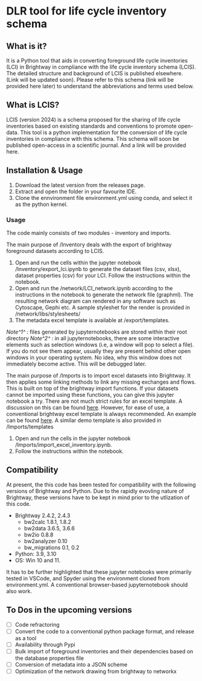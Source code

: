 # DLR tool for life cycle inventory schema 

## What is it?
It is a Python tool that aids in converting foreground life cycle inventories (LCI) in Brightway in compliance with the  life cycle inventory schema (LCIS). The detailed structure and background of LCIS is published elsewhere. (Link will be updated soon). Please refer to this schema (link will be provided here later) to understand the abbreviations and terms used below.

## What is LCIS?

LCIS (version 2024) is a schema proposed for the sharing of life cycle inventories based on existing standards and conventions to promote open-data. This tool is a python implementation for the conversion of life cycle inventories in compliance with this schema. This schema will soon be published open-access in a scientific journal. And a link will be provided here.

## Installation & Usage

1. Download the latest version from the releases page.
2. Extract and open the folder in your favourite IDE.
2. Clone the ennvironment file environment.yml using conda, and select it as the python kernel.

### Usage

The code mainly consists of two modules - inventory and imports.

The main purpose of /Inventory deals with the export of brightway foreground datasets according to LCIS.
1. Open  and run the cells within the jupyter notebook /Inventory/export_lci.ipynb to generate the dataset files (csv, xlsx), dataset properties (csv) for your LCI. Follow the instructions within the notebook.
2. Open and run the /network/LCI_network.ipynb according to the instructions in the notebook to generate the network file (graphml). The resulting network diagram can rendered in any software such as Cytoscape, Gephi etc. A sample styleshet for the render is provided in /network/libs/stylesheets/
3. The metadata excel template is available at /export/templates.

*Note^1^* : files generated by jupyternotebooks are stored within their root directory
*Note^2^* : in all jupyternotebooks, there are some interactive elements such as selection windows (i.e, a window will pop to select a file). If you do not see them appear, usually they are present behind other open windows in your operating system. No idea, why this window does not immediately become active. This will be debugged later.


The main purpose of /Imports is to import excel datasets into Brightway. It then applies some linking methods to link any missing exchanges and flows. This is built on top of the brightway import functions. If your datasets cannot be imported using these functions, you can give this jupyter notebook a try. There are not much strict rules for an excel template. A discussion on this can be found [here](https://stackoverflow.com/questions/73623195/brightway2-what-is-the-model-pattern-for-an-xlsx-database). However, for ease of use, a conventional brightway excel template is always recommended. An example can be found [here](https://ars.els-cdn.com/content/image/1-s2.0-S0921344922004451-mmc2.xlsx). A similar demo template is also provided in /Imports/templates

1. Open and run the cells in the jupyter notebook /Imports/import_excel_inventory.ipynb. 
2. Follow the instructions within the notebook.



## Compatibility

At present, the this code has been tested for compatibility with the following versions of Brightway and Python. Due to the rapidly evovling nature of Brightway, these versions have to be kept in mind prior to the utlization of this code.
- Brightway 2.4.2, 2.4.3
  - bw2calc 1.8.1, 1.8.2
  - bw2data 3.6.5, 3.6.6
  - bw2io 0.8.8
  - bw2analyzer 0.10
  - bw_migrations 0.1, 0.2
- Python: 3.9, 3.10
- OS: Win 10 and 11. 

It has to be further highlighted that these jupyter notebooks were primarily tested in VSCode, and Spyder using the environment cloned from environment.yml. A conventional browser-based jupyternotebook should also work.

## To Dos in the upcoming versions
- [ ] Code refractoring
- [ ] Convert the code to a conventional python package format, and release as a tool
- [ ] Availability through Pypi
- [ ] Bulk import of foreground inventories and their dependencies based on the database properties file
- [ ] Conversion of metadata into a JSON scheme
- [ ] Optimization of the network drawing from brightway to networkx